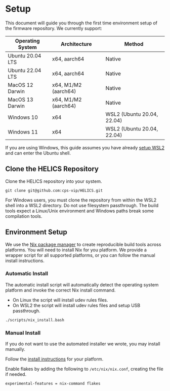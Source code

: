 # Setup

This document will guide you through the first time environment setup of the firmware repository. We
currently support:

| Operating System | Architecture         | Method                     |
|------------------|----------------------|----------------------------|
| Ubuntu 20.04 LTS | x64, aarch64         | Native                     |
| Ubuntu 22.04 LTS | x64, aarch64         | Native                     |
| MacOS 12 Darwin  | x64, M1/M2 (aarch64) | Native                     |
| MacOS 13 Darwin  | x64, M1/M2 (aarch64) | Native                     |
| Windows 10       | x64                  | WSL2 (Ubuntu 20.04, 22.04) |
| Windows 11       | x64                  | WSL2 (Ubuntu 20.04, 22.04) |

If you are using Windows, this guide assumes you have already [setup WSL2](https://learn.microsoft.com/en-us/windows/wsl/install) and can enter the Ubuntu shell. 

## Clone the HELICS Repository

Clone the HELICS repository into your system.

`git clone git@github.com:cps-vip/HELICS.git`

For Windows users, you must clone the repository from within the WSL2 shell into a WSL2 directory. Do
not use filesystem passthrough. The build tools expect a Linux/Unix environment and Windows paths break
some compilation tools.

## Environment Setup

We use the [Nix package manager](https://nixos.org/) to create reproducible build tools across platforms.
You will need to install Nix for you platform. We provide a wrapper script for all supported platforms,
or you can follow the manual install instructions.

### Automatic Install

The automatic install script will automatically detect the operating system platform and invoke the correct
Nix install command.

 - On Linux the script will install udev rules files.
 - On WSL2 the script will install udev rules files and setup USB passthrough.

`./scripts/nix_install.bash`

### Manual Install

If you do not want to use the automated installer we wrote, you may install manually.

Follow the [install instructions](https://nixos.org/download.html) for your platform.

Enable flakes by adding the following to `/etc/nix/nix.conf`, creating the file if needed.
```
experimental-features = nix-command flakes
```
